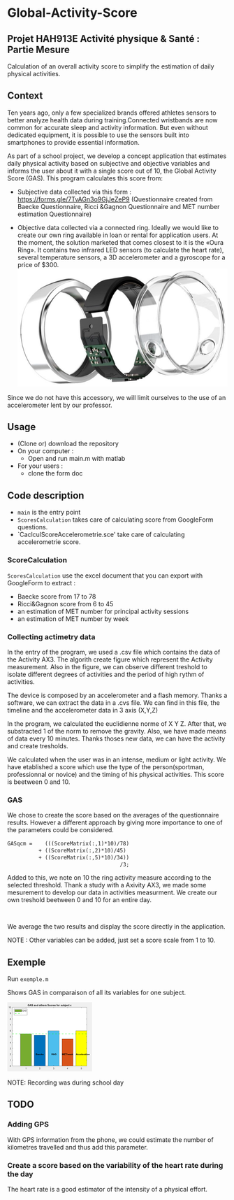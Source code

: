 
# Global-Activity-Score
Projet HAH913E 
Activité physique & Santé : Partie Mesure
----------------------------------------------
Calculation of an overall activity score to simplify the estimation of daily physical activities.

## Context
Ten years ago, only a few specialized brands offered athletes sensors to better analyze health data during training.Connected wristbands are now common for accurate sleep and activity information. But even without dedicated equipment, it is possible to use the sensors built into smartphones to provide essential information.

As part of a school project, we develop a concept application that estimates daily physical activity based on subjective and objective variables and informs the user about it with a single score out of 10, the Global Activity Score (GAS). 
This program calculates this score from:
- Subjective data collected via this form :
  https://forms.gle/7TvAGn3o9GjJeZeP9
  (Questionnaire created from Baecke Questionnaire, Ricci &Gagnon Questionnaire and MET number estimation Questionnaire)

- Objective data collected via a connected ring. Ideally we would like to create our own ring available in loan or rental for application users. At the moment, the solution marketed that comes closest to it is the «Oura Ring». It contains two infrared LED sensors (to calculate the heart rate), several temperature sensors, a 3D accelerometer and a gyroscope for a price of $300.
![](IMAGES/ring.png)

Since we do not have this accessory, we will limit ourselves to the use of an accelerometer lent by our professor. 



## Usage
- (Clone or) download the repository
- On your computer :
  - Open and run main.m with matlab
- For your users :
  - clone the form doc
  
## Code description
- `main` is the entry point
- `ScoresCalculation` takes care of calculating score from GoogleForm questions.
- `CaclculScoreAccelerometrie.sce' take care of calculating accelerometrie score.

### ScoreCalculation
`ScoresCalculation` use the excel document that you can export with GoogleForm to extract :
- Baecke score from 17 to 78
- Ricci&Gagnon score from 6 to 45
- an estimation of MET number for principal activity sessions
- an estimation of MET number by week


### Collecting actimetry data
In the entry of the program, we used a .csv file which contains the data of the Activity AX3. The algorith create figure which represent the Activity measurement. Also in the figure, we can observe different treshold to isolate different degrees of activities and the period of high rythm of activities.

The device is composed by an accelerometer and a flash memory. Thanks a software, we can extract the data in a .cvs file. We can find in this file, the timeline and the accelerometer data in 3 axis (X,Y,Z)

In the program, we calculated the euclidienne norme of X Y Z. After that, we substracted 1 of the norm to remove the gravity. Also, we have made means of data every 10 minutes. Thanks thoses new data, we can have the activity and create tresholds.

We calculated when the user was in an intense, medium or light activity. We have etablished a score which use the type of the person(sportman, professionnal or novice) and the timing of his physical activities. This score is beetween 0 and 10.

### GAS
We chose to create the score based on the averages of the questionnaire results. However a different approach by giving more importance to one of the parameters could be considered.
```{matlab}
GASqcm =    (((ScoreMatrix(:,1)*10)/78) 
          + ((ScoreMatrix(:,2)*10)/45)
          + ((ScoreMatrix(:,5)*10)/34))
                                    /3;
```

Added to this, we note on 10 the ring activity measure according to the selected threshold. Thank a study with a Axivity AX3, we made some mesurement to develop our data in activities measurment. We create our own treshold beetween 0 and 10 for an entire day.


```{scilab}


```
We average the two results and display the score directly in the application.

NOTE : Other variables can be added, just set a score scale from 1 to 10.

## Exemple
Run `exemple.m`

Shows GAS in comparaison of all its variables for one subject.

![](IMAGES/exempleResults.png)

NOTE: Recording was during school day
## TODO
### Adding GPS
With GPS information from the phone, we could estimate the number of kilometres travelled and thus add this parameter.

### Create a score based on the variability of the heart rate during the day
The heart rate is a good estimator of the intensity of a physical effort.
